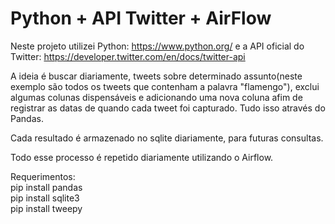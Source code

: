 # Python + API Twitter + AirFlow

Neste projeto utilizei Python: https://www.python.org/ e a API oficial do Twitter: https://developer.twitter.com/en/docs/twitter-api

A ideia é buscar diariamente, tweets sobre determinado assunto(neste exemplo são todos os tweets que contenham a palavra "flamengo"), exclui algumas colunas dispensáveis e adicionando uma nova coluna afim de registrar as datas de quando cada tweet foi capturado. Tudo isso através do Pandas.

Cada resultado é armazenado no sqlite diariamente, para futuras consultas.

Todo esse processo é repetido diariamente utilizando o Airflow.

Requerimentos:<br>
pip install pandas<br>
pip install sqlite3<br>
pip install tweepy<br>
